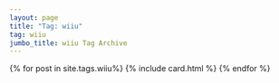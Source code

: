 ```yaml
---
layout: page
title: "Tag: wiiu"
tag: wiiu
jumbo_title: wiiu Tag Archive
---
```


{% for post in site.tags.wiiu%}
{% include card.html %}
{% endfor %}
